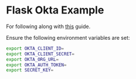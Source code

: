 # Flask Okta Example

For following along with [this](https://developer.okta.com/blog/2018/07/12/flask-tutorial-simple-user-registration-and-login) guide.

Ensure the following environment variables are set:

```sh
export OKTA_CLIENT_ID=
export OKTA_CLIENT_SECRET=
export OKTA_ORG_URL=
export OKTA_AUTH_TOKEN=
export SECRET_KEY=
```

